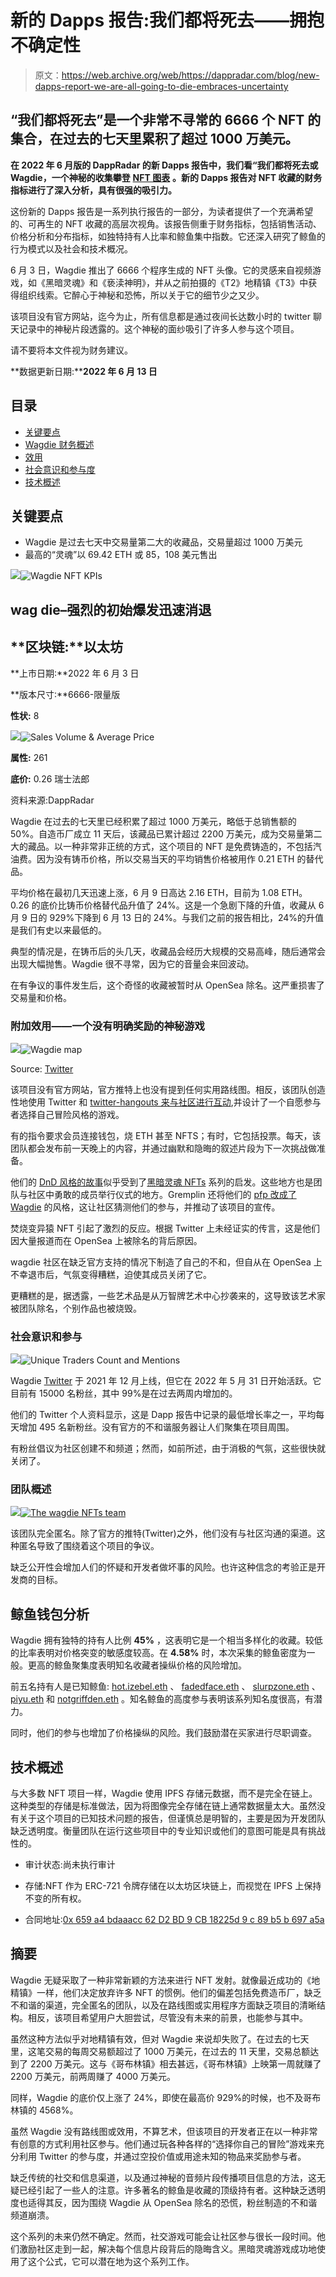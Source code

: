 # 新的 Dapps 报告:我们都将死去——拥抱不确定性

> 原文：<https://web.archive.org/web/https://dappradar.com/blog/new-dapps-report-we-are-all-going-to-die-embraces-uncertainty>

## “我们都将死去”是一个非常不寻常的 6666 个 NFT 的集合，在过去的七天里累积了超过 1000 万美元。

**在 2022 年 6 月版的 DappRadar 的新 Dapps 报告中，我们看“我们都将死去或 Wagdie，一个神秘的收集攀登** [**NFT 图表**](https://web.archive.org/web/20220721061840/https://dappradar.com/hub/nft-explorer) **。新的 Dapps 报告对 NFT 收藏的财务指标进行了深入分析，具有很强的吸引力。**

这份新的 Dapps 报告是一系列执行报告的一部分，为读者提供了一个充满希望的、可再生的 NFT 收藏的高层次视角。该报告侧重于财务指标，包括销售活动、价格分析和分布指标，如独特持有人比率和鲸鱼集中指数。它还深入研究了鲸鱼的行为模式以及社会和技术概况。

6 月 3 日，Wagdie 推出了 6666 个程序生成的 NFT 头像。它的灵感来自视频游戏，如《黑暗灵魂》和《亵渎神明》，并从之前拍摄的《T2》地精镇《T3》中获得组织线索。它醉心于神秘和恐怖，所以关于它的细节少之又少。

该项目没有官方网站，迄今为止，所有信息都是通过夜间长达数小时的 twitter 聊天记录中的神秘片段透露的。这个神秘的面纱吸引了许多人参与这个项目。

请不要将本文件视为财务建议。

**数据更新日期:****2022 年 6 月 13 日**

## 目录

*   [关键要点](https://web.archive.org/web/20220721061840/https://dappradar.com/blog/new-dapps-report-we-are-all-going-to-die-embraces-uncertainty/#Key)
*   [Wagdie 财务概述](https://web.archive.org/web/20220721061840/https://dappradar.com/blog/new-dapps-report-we-are-all-going-to-die-embraces-uncertainty/#Wagdie)
*   [效用](https://web.archive.org/web/20220721061840/https://dappradar.com/blog/new-dapps-report-we-are-all-going-to-die-embraces-uncertainty/#Utility)
*   [社会意识和参与度](https://web.archive.org/web/20220721061840/https://dappradar.com/blog/new-dapps-report-we-are-all-going-to-die-embraces-uncertainty/#Social)
*   [技术概述](https://web.archive.org/web/20220721061840/https://dappradar.com/blog/new-dapps-report-we-are-all-going-to-die-embraces-uncertainty/#Technical)

## 关键要点

*   Wagdie 是过去七天中交易量第二大的收藏品，交易量超过 1000 万美元
*   最高的“灵魂”以 69.42 ETH 或 85，108 美元售出

![](img/b0ad4a5a1f4ed3575a2024f9eb8fa32d.png)![Wagdie NFT KPIs](img/3c9e9e106eb95c058ba5490c80847e92.png)

## wag die–强烈的初始爆发迅速消退

## **区块链:**以太坊

**上市日期:**2022 年 6 月 3 日

**版本尺寸:**6666-限量版

**性状:** 8

![](img/47aebbeaa56fc0c5aa55e3ccdf61a48d.png)![Sales Volume &amp; Average Price](img/8049ee334de19f279bb8761945b857ed.png)

**属性:** 261

**底价:** 0.26 瑞士法郎

资料来源:DappRadar

Wagdie 在过去的七天里已经积累了超过 1000 万美元，略低于总销售额的 50%。自造币厂成立 11 天后，该藏品已累计超过 2200 万美元，成为交易量第二大的藏品。以一种非常非正统的方式，这个项目的 NFT 是免费铸造的，不包括汽油费。因为没有铸币价格，所以交易当天的平均销售价格被用作 0.21 ETH 的替代品。

平均价格在最初几天迅速上涨，6 月 9 日高达 2.16 ETH，目前为 1.08 ETH。0.26 的底价比铸币价格替代品升值了 24%。这是一个急剧下降的升值，收藏从 6 月 9 日的 929%下降到 6 月 13 日的 24%。与我们之前的报告相比，24%的升值是我们有史以来最低的。

典型的情况是，在铸币后的头几天，收藏品会经历大规模的交易高峰，随后通常会出现大幅抛售。Wagdie 很不寻常，因为它的音量会来回波动。

在有争议的事件发生后，这个奇怪的收藏被暂时从 OpenSea 除名。这严重损害了交易量和价格。

### 附加效用——一个没有明确奖励的神秘游戏

![](img/0340aec46d53af4b11595703fdc66ef2.png)![Wagdie map](img/6db387c31c41a9a90ee391d62b8c631c.png)

Source: [Twitter](https://web.archive.org/web/20220721061840/https://twitter.com/wagdie_eth/)

该项目没有官方网站，官方推特上也没有提到任何实用路线图。相反，该团队创造性地使用 Twitter 和 [twitter-hangouts 来与社区进行互动](https://web.archive.org/web/20220721061840/https://twitter.com/wagdie_eth/status/1532833523035512837?s=20&t=8GFMLwiuPX_Pm4kBW5jOGA),并设计了一个自愿参与者选择自己冒险风格的游戏。

有的指令要求会员连接钱包，烧 ETH 甚至 NFTS；有时，它包括投票。每天，该团队都会发布前一天晚上的内容，并通过幽默和隐晦的叙述片段为下一次挑战做准备。

他们的 [DnD 风格的故事](https://web.archive.org/web/20220721061840/https://twitter.com/wagdie_eth/status/1534679165093523457?s=20&t=8GFMLwiuPX_Pm4kBW5jOGA)似乎受到了[黑暗灵魂 NFTs](https://web.archive.org/web/20220721061840/https://dappradar.com/hub/nft-explorer/collection/dark-souls-v2) 系列的启发。这些地方也是团队与社区中勇敢的成员举行仪式的地方。Gremplin 还将他们的 [pfp 改成了 Wagdie](https://web.archive.org/web/20220721061840/https://twitter.com/gremplin/status/1532899730329460738) 的风格，这让社区猜测他们的参与，并推动了该项目的宣传。

焚烧变异猿 NFT 引起了激烈的反应。根据 Twitter 上未经证实的传言，这是他们因大量报道而在 OpenSea 上被除名的背后原因。

wagdie 社区在缺乏官方支持的情况下制造了自己的不和，但自从在 OpenSea 上不幸退市后，气氛变得糟糕，迫使其成员关闭了它。

更糟糕的是，据透露，一些艺术品是从万智牌艺术中心抄袭来的，这导致该艺术家被团队除名，个别作品也被烧毁。

### 社会意识和参与

![](img/47aebbeaa56fc0c5aa55e3ccdf61a48d.png)![Unique Traders Count and Mentions](img/ae11b50240adbef1bf48ac6c997767c3.png)

Wagdie [Twitter](https://web.archive.org/web/20220721061840/https://twitter.com/wagdie_eth) 于 2021 年 12 月上线，但它在 2022 年 5 月 31 日开始活跃。它目前有 15000 名粉丝，其中 99%是在过去两周内增加的。

他们的 Twitter 个人资料显示，这是 Dapp 报告中记录的最低增长率之一，平均每天增加 495 名新粉丝。没有官方的不和谐服务器让人们聚集在项目周围。

有粉丝倡议为社区创建不和频道；然而，如前所述，由于消极的气氛，这些很快就关闭了。

### 团队概述

[](https://web.archive.org/web/20220721061840/https://twitter.com/wagdie_eth/)[![](img/10e7d3983473b6003a5c0d0f0acc488e.png)<picture>![The wagdie NFTs team](img/547c11a94217864c31785b36e77af4bb.png)</picture>](https://web.archive.org/web/20220721061840/https://twitter.com/wagdie_eth/)

该团队完全匿名。除了官方的推特(Twitter)之外，他们没有与社区沟通的渠道。这种匿名导致了围绕着这个项目的争议。

缺乏公开性会增加人们的怀疑和开发者做坏事的风险。也许这种信念的考验正是开发商的目标。

## 鲸鱼钱包分析

Wagdie 拥有独特的持有人比例 **45%** ，这表明它是一个相当多样化的收藏。较低的比率表明对价格突变的敏感度较高。在 **4.58%** 时，本次采集的鲸鱼密度为一般。更高的鲸鱼聚集度表明知名收藏者操纵价格的风险增加。

前五名持有人是已知鲸鱼: [hot.izebel.eth](https://web.archive.org/web/20220721061840/https://dappradar.com/hub/wallet/eth/0x49c3feafddaefc3bed06f4ff87ce86610c2c1076) 、 [fadedface.eth](https://web.archive.org/web/20220721061840/https://dappradar.com/hub/wallet/eth/0xfadedface6e126f2556d679521b4ceea6c372ae7) 、 [slurpzone.eth](https://web.archive.org/web/20220721061840/https://dappradar.com/hub/wallet/eth/0xcbbea7ec33d60db283ab79bdac9ffbfa46a83134) 、 [piyu.eth](https://web.archive.org/web/20220721061840/https://dappradar.com/hub/wallet/eth/0x4dc804eaa4c9cc4839f0d9c8824cce7a0c7dc10a) 和 [notgriffden.eth](https://web.archive.org/web/20220721061840/https://dappradar.com/hub/wallet/eth/0xe203efc10f3b3063a34fd6599d754e7f25e2d841) 。知名鲸鱼的高度参与表明该系列知名度很高，有潜力。

同时，他们的参与也增加了价格操纵的风险。我们鼓励潜在买家进行尽职调查。

## 技术概述

与大多数 NFT 项目一样，Wagdie 使用 IPFS 存储元数据，而不是完全在链上。这种类型的存储是标准做法，因为将图像完全存储在链上通常数据量太大。虽然没有关于这个项目的已知技术问题的报告，但谨慎总是明智的，主要是因为开发团队缺乏透明度。衡量团队在运行这些项目中的专业知识或他们的意图可能是具有挑战性的。

*   审计状态:尚未执行审计

*   存储:NFT 作为 ERC-721 令牌存储在以太坊区块链上，而视觉在 IPFS 上保持不变的所有权。

*   合同地址:[0x 659 a4 bdaaacc 62 D2 BD 9 CB 18225d 9 c 89 b5 b 697 a5a](https://web.archive.org/web/20220721061840/https://etherscan.io/address/0x659a4bdaaacc62d2bd9cb18225d9c89b5b697a5a)

## 摘要

Wagdie 无疑采取了一种非常新颖的方法来进行 NFT 发射。就像最近成功的《地精镇》一样，他们决定放弃许多 NFT 的惯例。他们的偏差包括免费造币厂，缺乏不和谐的渠道，完全匿名的团队，以及在路线图或实用程序方面缺乏项目的清晰结构。相反，该项目希望用户大胆尝试，尽管没有未来的前景，也能参与其中。

虽然这种方法似乎对地精镇有效，但对 Wagdie 来说却失败了。在过去的七天里，这笔交易的每周交易额超过了 1000 万美元，在过去的 11 天里，交易总额达到了 2200 万美元。这与《哥布林镇》相去甚远，《哥布林镇》上映第一周就赚了 2200 万美元，前两周赚了 4000 万美元。

同样，Wagdie 的底价仅上涨了 24%，即使在最高价 929%的时候，也不及哥布林镇的 4568%。

虽然 Wagdie 没有路线图或效用，不算艺术，但该项目的开发者正在以一种非常有创意的方式利用社区参与。他们通过玩各种各样的“选择你自己的冒险”游戏来充分利用 Twitter 的参与度，并通过空投价值或用途未知的物品来奖励参与者。

缺乏传统的社交和信息渠道，以及通过神秘的音频片段传播项目信息的方法，这无疑已经引起了一些人的注意。许多著名的鲸鱼是收藏的顶级持有者。这种缺乏透明度也适得其反，因为围绕 Wagdie 从 OpenSea 除名的恐慌，粉丝制造的不和谐频道崩溃。

这个系列的未来仍然不确定。然而，社交游戏可能会让社区参与很长一段时间。他们激励社区走到一起，解决每个信息片段背后的隐晦含义。黑暗灵魂游戏成功地使用了这个公式，它可以潜在地为这个系列工作。